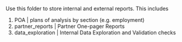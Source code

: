 Use this folder to store internal and external reports.  This includes
1. POA | plans of analysis by section (e.g. employment)
2. partner_reports | Partner One-pager Reports
3. data_exploration | Internal Data Exploration and Validation checks
